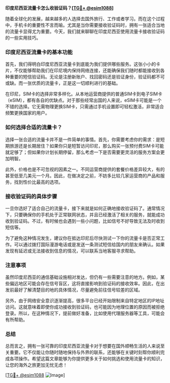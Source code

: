 **印度尼西亚流量卡怎么收验证码？[[TG💪+ @esim1088](https://t.me/s/esim1088)]**

随着全球化的发展，越来越多的人选择去国外旅行、工作或者学习。而在这个过程中，手机卡的重要性不言而喻。尤其是当你需要接收验证码时，拥有一张适合当地的流量卡显得尤为重要。今天，我们就来聊聊在印度尼西亚使用流量卡接收验证码的一些实用技巧。

### 印度尼西亚流量卡的基本功能

首先，我们得明白印度尼西亚流量卡到底能为我们提供哪些服务。这张小小的卡片，不仅能够帮助我们在印尼境内保持网络连接，还能确保我们随时都能接收到各种重要的短信验证码。无论是注册新账户、找回密码还是验证身份，验证码都不可或缺。而一张优质的流量卡，正是这一切顺利进行的基础。

在印尼，SIM卡的选择非常多样化。从本地运营商提供的普通SIM卡到电子SIM卡（eSIM），都有各自的优缺点。对于那些经常出国的人来说，eSIM卡可能是一个不错的选择。它无需物理更换SIM卡，只需通过手机设置即可轻松激活，非常适合频繁更换国家的用户。

### 如何选择合适的流量卡？

选择一张合适的流量卡并不是一件简单的事情。首先，你需要考虑你的需求：是短期旅游还是长期居住？如果你只是短暂访问印尼，那么购买一张预付费SIM卡可能就足够了；但如果你计划长期停留，那么考虑一下是否需要更灵活的服务方案会更加明智。

此外，价格也是不可忽视的因素之一。不同运营商提供的套餐价格差异较大，有的甚至低至几美元一个月。因此，在做决定之前，不妨多比较几家运营商的产品和服务，找到性价比最高的选项。

### 接收验证码的具体步骤

一旦你选好了适合自己的流量卡，接下来就是如何正确地接收验证码了。通常情况下，只要确保你的手机处于正常联网状态，并且已经激活了相关的服务，就能成功收到验证码。不过，有时候也会遇到一些小问题，比如信号不好导致无法及时收到短信等。

为了避免这种情况发生，建议你在抵达印尼后尽快测试一下你的流量卡是否正常工作。可以通过拨打国际漫游电话或是发送一条测试短信给国内的朋友来确认。如果发现有延迟或无法接收到信息的情况，可以联系当地客服寻求帮助。

### 注意事项

虽然印度尼西亚的通信基础设施相对发达，但仍有一些需要注意的地方。例如，某些偏远地区可能会存在信号盲区，这将直接影响到验证码的接收效率。因此，在出发前最好了解清楚目的地的具体情况，尽量避免前往信号较差的区域。

另外，由于网络安全意识逐渐提高，很多平台已经开始限制来自特定地区的IP地址访问。这就意味着即使你成功接收到验证码，也可能因为地理位置的原因而被拒绝登录。所以，在这种情况下，提前做好准备，比如使用代理服务器等工具，可能会有所帮助。

### 总结

总而言之，拥有一张可靠的印度尼西亚流量卡对于想要在国外顺畅生活的人来说至关重要。它不仅能让你随时随地保持与外界的联系，还能够在关键时刻帮你顺利完成各项操作。希望这篇文章能够为你提供更多关于如何挑选和使用流量卡的知识，让您的海外之旅更加无忧无虑！

[[TG💪+ @esim1088](https://t.me/s/esim1088) ![Image](https://i.postimg.cc/4NQfJmqS/Snipaste-2025-05-13-00-14-12.png)]